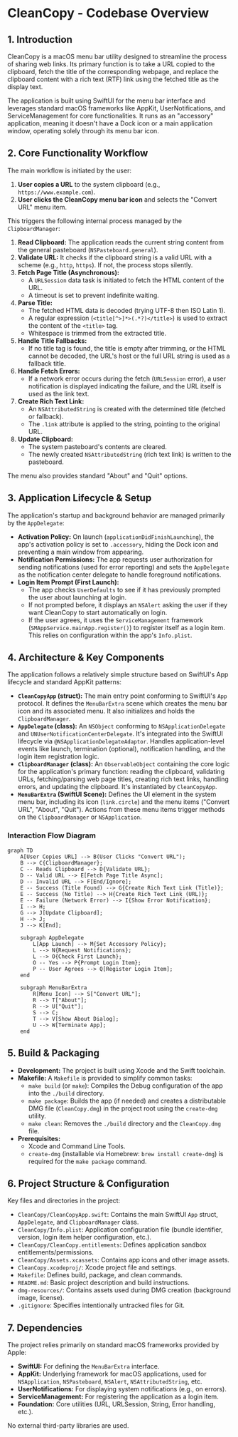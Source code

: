 # CleanCopy - Codebase Overview

## 1. Introduction

CleanCopy is a macOS menu bar utility designed to streamline the process of sharing web links. Its primary function is to take a URL copied to the clipboard, fetch the title of the corresponding webpage, and replace the clipboard content with a rich text (RTF) link using the fetched title as the display text.

The application is built using SwiftUI for the menu bar interface and leverages standard macOS frameworks like AppKit, UserNotifications, and ServiceManagement for core functionalities. It runs as an "accessory" application, meaning it doesn't have a Dock icon or a main application window, operating solely through its menu bar icon.

## 2. Core Functionality Workflow

The main workflow is initiated by the user:

1.  **User copies a URL** to the system clipboard (e.g., `https://www.example.com`).
2.  **User clicks the CleanCopy menu bar icon** and selects the "Convert URL" menu item.

This triggers the following internal process managed by the `ClipboardManager`:

1.  **Read Clipboard:** The application reads the current string content from the general pasteboard (`NSPasteboard.general`).
2.  **Validate URL:** It checks if the clipboard string is a valid URL with a scheme (e.g., `http`, `https`). If not, the process stops silently.
3.  **Fetch Page Title (Asynchronous):**
    *   A `URLSession` data task is initiated to fetch the HTML content of the URL.
    *   A timeout is set to prevent indefinite waiting.
4.  **Parse Title:**
    *   The fetched HTML data is decoded (trying UTF-8 then ISO Latin 1).
    *   A regular expression (`<title[^>]*>(.*?)</title>`) is used to extract the content of the `<title>` tag.
    *   Whitespace is trimmed from the extracted title.
5.  **Handle Title Fallbacks:**
    *   If no title tag is found, the title is empty after trimming, or the HTML cannot be decoded, the URL's host or the full URL string is used as a fallback title.
6.  **Handle Fetch Errors:**
    *   If a network error occurs during the fetch (`URLSession` error), a user notification is displayed indicating the failure, and the URL itself is used as the link text.
7.  **Create Rich Text Link:**
    *   An `NSAttributedString` is created with the determined title (fetched or fallback).
    *   The `.link` attribute is applied to the string, pointing to the original URL.
8.  **Update Clipboard:**
    *   The system pasteboard's contents are cleared.
    *   The newly created `NSAttributedString` (rich text link) is written to the pasteboard.

The menu also provides standard "About" and "Quit" options.

## 3. Application Lifecycle & Setup

The application's startup and background behavior are managed primarily by the `AppDelegate`:

*   **Activation Policy:** On launch (`applicationDidFinishLaunching`), the app's activation policy is set to `.accessory`, hiding the Dock icon and preventing a main window from appearing.
*   **Notification Permissions:** The app requests user authorization for sending notifications (used for error reporting) and sets the `AppDelegate` as the notification center delegate to handle foreground notifications.
*   **Login Item Prompt (First Launch):**
    *   The app checks `UserDefaults` to see if it has previously prompted the user about launching at login.
    *   If not prompted before, it displays an `NSAlert` asking the user if they want CleanCopy to start automatically on login.
    *   If the user agrees, it uses the `ServiceManagement` framework (`SMAppService.mainApp.register()`) to register itself as a login item. This relies on configuration within the app's `Info.plist`.

## 4. Architecture & Key Components

The application follows a relatively simple structure based on SwiftUI's App lifecycle and standard AppKit patterns:

*   **`CleanCopyApp` (struct):** The main entry point conforming to SwiftUI's `App` protocol. It defines the `MenuBarExtra` scene which creates the menu bar icon and its associated menu. It also initializes and holds the `ClipboardManager`.
*   **`AppDelegate` (class):** An `NSObject` conforming to `NSApplicationDelegate` and `UNUserNotificationCenterDelegate`. It's integrated into the SwiftUI lifecycle via `@NSApplicationDelegateAdaptor`. Handles application-level events like launch, termination (optional), notification handling, and the login item registration logic.
*   **`ClipboardManager` (class):** An `ObservableObject` containing the core logic for the application's primary function: reading the clipboard, validating URLs, fetching/parsing web page titles, creating rich text links, handling errors, and updating the clipboard. It's instantiated by `CleanCopyApp`.
*   **`MenuBarExtra` (SwiftUI Scene):** Defines the UI element in the system menu bar, including its icon (`link.circle`) and the menu items ("Convert URL", "About", "Quit"). Actions from these menu items trigger methods on the `ClipboardManager` or `NSApplication`.

### Interaction Flow Diagram

```mermaid
graph TD
    A[User Copies URL] --> B(User Clicks "Convert URL");
    B --> C{ClipboardManager};
    C -- Reads Clipboard --> D{Validate URL};
    D -- Valid URL --> E[Fetch Page Title Async];
    D -- Invalid URL --> F[End/Ignore];
    E -- Success (Title Found) --> G{Create Rich Text Link (Title)};
    E -- Success (No Title) --> H{Create Rich Text Link (URL)};
    E -- Failure (Network Error) --> I{Show Error Notification};
    I --> H;
    G --> J[Update Clipboard];
    H --> J;
    J --> K[End];

    subgraph AppDelegate
        L[App Launch] --> M{Set Accessory Policy};
        L --> N{Request Notifications};
        L --> O{Check First Launch};
        O -- Yes --> P{Prompt Login Item};
        P -- User Agrees --> Q[Register Login Item];
    end

    subgraph MenuBarExtra
        R[Menu Icon] --> S["Convert URL"];
        R --> T["About"];
        R --> U["Quit"];
        S --> C;
        T --> V[Show About Dialog];
        U --> W[Terminate App];
    end
```

## 5. Build & Packaging

*   **Development:** The project is built using Xcode and the Swift toolchain.
*   **Makefile:** A `Makefile` is provided to simplify common tasks:
    *   `make build` (or `make`): Compiles the Debug configuration of the app into the `./build` directory.
    *   `make package`: Builds the app (if needed) and creates a distributable DMG file (`CleanCopy.dmg`) in the project root using the `create-dmg` utility.
    *   `make clean`: Removes the `./build` directory and the `CleanCopy.dmg` file.
*   **Prerequisites:**
    *   Xcode and Command Line Tools.
    *   `create-dmg` (installable via Homebrew: `brew install create-dmg`) is required for the `make package` command.

## 6. Project Structure & Configuration

Key files and directories in the project:

*   `CleanCopy/CleanCopyApp.swift`: Contains the main SwiftUI `App` struct, `AppDelegate`, and `ClipboardManager` class.
*   `CleanCopy/Info.plist`: Application configuration file (bundle identifier, version, login item helper configuration, etc.).
*   `CleanCopy/CleanCopy.entitlements`: Defines application sandbox entitlements/permissions.
*   `CleanCopy/Assets.xcassets`: Contains app icons and other image assets.
*   `CleanCopy.xcodeproj/`: Xcode project file and settings.
*   `Makefile`: Defines build, package, and clean commands.
*   `README.md`: Basic project description and build instructions.
*   `dmg-resources/`: Contains assets used during DMG creation (background image, license).
*   `.gitignore`: Specifies intentionally untracked files for Git.

## 7. Dependencies

The project relies primarily on standard macOS frameworks provided by Apple:

*   **SwiftUI:** For defining the `MenuBarExtra` interface.
*   **AppKit:** Underlying framework for macOS applications, used for `NSApplication`, `NSPasteboard`, `NSAlert`, `NSAttributedString`, etc.
*   **UserNotifications:** For displaying system notifications (e.g., on errors).
*   **ServiceManagement:** For registering the application as a login item.
*   **Foundation:** Core utilities (URL, URLSession, String, Error handling, etc.).

No external third-party libraries are used.